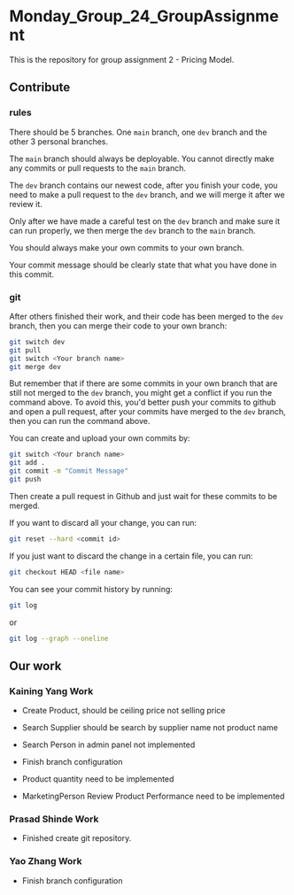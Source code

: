 # Monday_Group_24_GroupAssignment

This is the repository for group assignment 2 - Pricing Model.

## Contribute

### rules

There should be 5 branches. One `main` branch, one `dev` branch and the other 3 personal branches.

The `main` branch should always be deployable. You cannot directly make any commits or pull requests to the `main` branch.

The `dev` branch contains our newest code, after you finish your code, you need to make a pull request to the `dev` branch, and we will merge it after we review it.

Only after we have made a careful test on the `dev` branch and make sure it can run properly, we then merge the `dev` branch to the `main` branch.

You should always make your own commits to your own branch.

Your commit message should be clearly state that what you have done in this commit.

### git

After others finished their work, and their code has been merged to the `dev` branch, then you can merge their code to your own branch:

```bash
git switch dev
git pull
git switch <Your branch name>
git merge dev
```

But remember that if there are some commits in your own branch that are still not merged to the `dev` branch, you might get a conflict if you run the command above. To avoid this, you'd better push your commits to github and open a pull request, after your commits have merged to the `dev` branch, then you can run the command above.

You can create and upload your own commits by:

```bash
git switch <Your branch name>
git add .
git commit -m "Commit Message"
git push
```

Then create a pull request in Github and just wait for these commits to be merged.

If you want to discard all your change, you can run:

```bash
git reset --hard <commit id>
```

If you just want to discard the change in a certain file, you can run:

```bash
git checkout HEAD <file name>
```

You can see your commit history by running:

```bash
git log
```

or

```bash
git log --graph --oneline
```

## Our work

### Kaining Yang Work

- Create Product, should be ceiling price not selling price

- Search Supplier should be search by supplier name not product name

- Search Person in admin panel not implemented

- Finish branch configuration

- Product quantity need to be implemented

- MarketingPerson Review Product Performance need to be implemented 

### Prasad Shinde Work

- Finished create git repository.

### Yao Zhang Work

- Finish branch configuration
